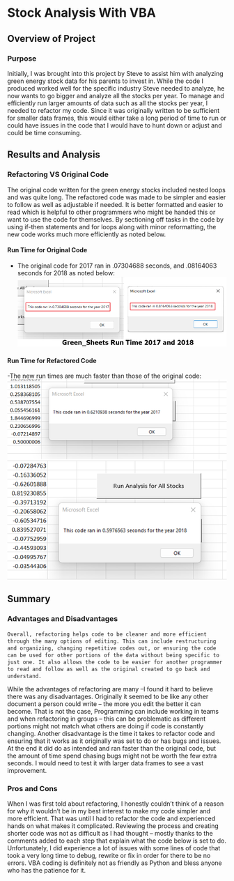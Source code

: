 # Stock Analysis With VBA
## Overview of Project
### Purpose
Initially, I was brought into this project by Steve to assist him with analyzing green energy stock data for his parents to invest in. While the code I produced worked well for the specific industry Steve needed to analyze, he now wants to go bigger and analyze all the stocks per year. To manage and efficiently run larger amounts of data such as all the stocks per year, I needed to refactor my code. Since it was originally written to be sufficient for smaller data frames, this would either take a long period of time to run or could have issues in the code that I would have to hunt down or adjust and could be time consuming. 
## Results and Analysis
### Refactoring VS Original Code
The original code written for the green energy stocks included nested loops and was quite long. The refactored code was made to be simpler and easier to follow as well as adjustable if needed. It is better formatted and easier to read which is helpful to other programmers who might be handed this or want to use the code for themselves. By sectioning off tasks in the code by using if-then statements and for loops along with minor reformatting, the new code works much more efficiently as noted below.
#### Run Time for Original Code 
- The original code for 2017 ran in .07304688 seconds, and .08164063 seconds for 2018 as noted below:
![]( Resources/greensheetsRunTime.png)
#### Run Time for Refactored Code
-The new run times are much faster than those of the original code:
![](Resources/VBA_Challenge_2017.png)
![](Resources/VBA_Challenge_2018.png)
## Summary
### Advantages and Disadvantages
 	Overall, refactoring helps code to be cleaner and more efficient through the many options of editing. This can include restructuring and organizing, changing repetitive codes out, or ensuring the code can be used for other portions of the data without being specific to just one. It also allows the code to be easier for another programmer to read and follow as well as the original created to go back and understand. 
While the advantages of refactoring are many –I found it hard to believe there was any disadvantages. Originally it seemed to be like any other document a person could write – the more you edit the better it can become. That is not the case, Programming can include working in teams and when refactoring in groups – this can be problematic as different portions might not match what others are doing if code is constantly changing. Another disadvantage is the time it takes to refactor code and ensuring that it works as it originally was set to do or has bugs and issues.  At the end it did do as intended and ran faster than the original code, but the amount of time spend chasing bugs might not be worth the few extra seconds. I would need to test it with larger data frames to see a vast improvement. 
### Pros and Cons
When I was first told about refactoring, I honestly couldn’t think of a reason for why it wouldn’t be in my best interest to make my code simpler and more efficient. That was until I had to refactor the code and experienced hands on what makes it complicated. Reviewing the process and creating shorter code was not as difficult as I had thought – mostly thanks to the comments added to each step that explain what the code below is set to do. Unfortunately, I did experience a lot of issues with some lines of code that took a very long time to debug, rewrite or fix in order for there to be no errors. VBA coding is definitely not as friendly as Python and bless anyone who has the patience for it.  
